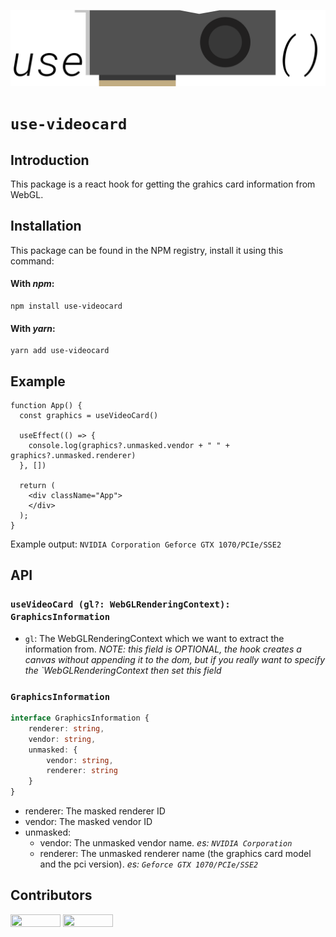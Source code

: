 ![](assets/logo.svg)

# `use-videocard`

## Introduction
This package is a react hook for getting the grahics card information from WebGL.

## Installation
This package can be found in the NPM registry, install it using this command:
#### With _npm_:
```
npm install use-videocard
```

#### With _yarn_:
```
yarn add use-videocard
```

## Example
```tsx
function App() {
  const graphics = useVideoCard()

  useEffect(() => {
    console.log(graphics?.unmasked.vendor + " " + graphics?.unmasked.renderer)
  }, [])

  return (
    <div className="App">
    </div>
  );
}
```

Example output: `NVIDIA Corporation Geforce GTX 1070/PCIe/SSE2`

## API
### `useVideoCard (gl?: WebGLRenderingContext): GraphicsInformation`
- `gl`: The WebGLRenderingContext which we want to extract the information from. _NOTE: this field is *OPTIONAL*, the hook creates a canvas without appending it to the dom, but if you really want to specify the `WebGLRenderingContext then set this field_

### `GraphicsInformation`
```ts
interface GraphicsInformation {
    renderer: string,
    vendor: string,
    unmasked: {
        vendor: string,
        renderer: string
    }
}
```

- renderer: The masked renderer ID
- vendor: The masked vendor ID
- unmasked:
  - vendor: The unmasked vendor name. _es: `NVIDIA Corporation`_
  - renderer: The unmasked renderer name (the graphics card model and the pci version). _es: `Geforce GTX 1070/PCIe/SSE2`_

## Contributors
<a href="https://github.com/BRA1L0R"><img style="height:auto;" alt="" src="https://avatars2.githubusercontent.com/u/17928339?s=460&u=f7f92a4673f1286094c282b3ee7b46076527ac72&v=4" width="80" height="80"><a/>
<a href="https://github.com/talentlessguy"><img style="height:auto;" alt="" src="https://avatars3.githubusercontent.com/u/35937217?s=460&amp;u=d8f2691645359f6499cd3ded31b22c202e08d00e&amp;v=4" width="80" height="80"><a/>

